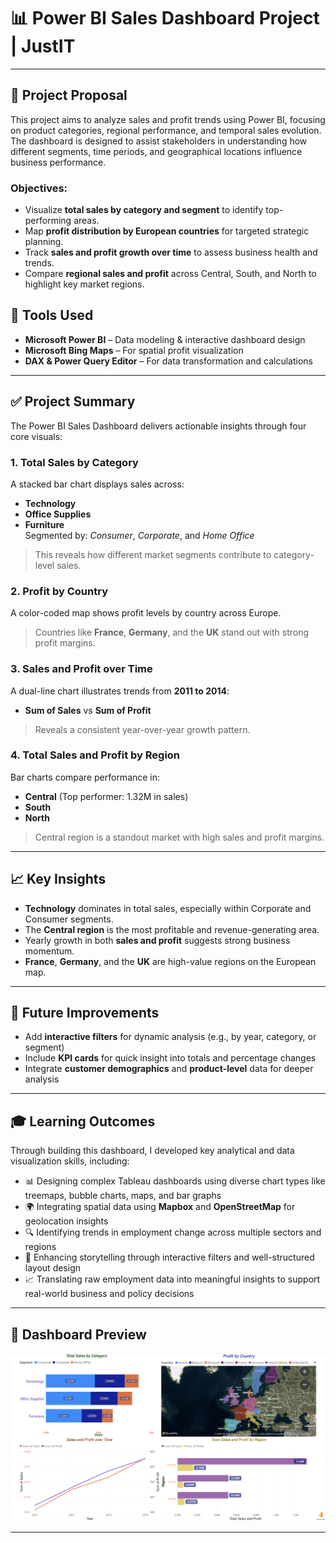 # 📊 Power BI Sales Dashboard Project | JustIT

---

## 📝 Project Proposal

This project aims to analyze sales and profit trends using Power BI, focusing on product categories, regional performance, and temporal sales evolution. The dashboard is designed to assist stakeholders in understanding how different segments, time periods, and geographical locations influence business performance.

### Objectives:
- Visualize **total sales by category and segment** to identify top-performing areas.
- Map **profit distribution by European countries** for targeted strategic planning.
- Track **sales and profit growth over time** to assess business health and trends.
- Compare **regional sales and profit** across Central, South, and North to highlight key market regions.

## 🔧 Tools Used
- **Microsoft Power BI** – Data modeling & interactive dashboard design  
- **Microsoft Bing Maps** – For spatial profit visualization  
- **DAX & Power Query Editor** – For data transformation and calculations

---

## ✅ Project Summary

The Power BI Sales Dashboard delivers actionable insights through four core visuals:

### 1. Total Sales by Category
A stacked bar chart displays sales across:
- **Technology**
- **Office Supplies**
- **Furniture**  
Segmented by: *Consumer*, *Corporate*, and *Home Office*  
> This reveals how different market segments contribute to category-level sales.

### 2. Profit by Country
A color-coded map shows profit levels by country across Europe.  
> Countries like **France**, **Germany**, and the **UK** stand out with strong profit margins.

### 3. Sales and Profit over Time
A dual-line chart illustrates trends from **2011 to 2014**:
- **Sum of Sales** vs **Sum of Profit**  
> Reveals a consistent year-over-year growth pattern.

### 4. Total Sales and Profit by Region
Bar charts compare performance in:
- **Central** (Top performer: 1.32M in sales)
- **South**
- **North**  
> Central region is a standout market with high sales and profit margins.

---

## 📈 Key Insights

- **Technology** dominates in total sales, especially within Corporate and Consumer segments.
- The **Central region** is the most profitable and revenue-generating area.
- Yearly growth in both **sales and profit** suggests strong business momentum.
- **France**, **Germany**, and the **UK** are high-value regions on the European map.

---

## 🚀 Future Improvements

- Add **interactive filters** for dynamic analysis (e.g., by year, category, or segment)
- Include **KPI cards** for quick insight into totals and percentage changes
- Integrate **customer demographics** and **product-level** data for deeper analysis

---

## 🎓 Learning Outcomes

Through building this dashboard, I developed key analytical and data visualization skills, including:

- 📊 Designing complex Tableau dashboards using diverse chart types like treemaps, bubble charts, maps, and bar graphs
- 🌍 Integrating spatial data using **Mapbox** and **OpenStreetMap** for geolocation insights
- 🔍 Identifying trends in employment change across multiple sectors and regions
- 🧠 Enhancing storytelling through interactive filters and well-structured layout design
- 📈 Translating raw employment data into meaningful insights to support real-world business and policy decisions

---

## 📸 Dashboard Preview

<a href="" target="_blank" rel="noreferrer"><img src="https://github.com/nathan-mullings-dev/power-bi-project-justit/blob/main/Power%20BI%20Dashboard.png" width="1500"/></a>

---
